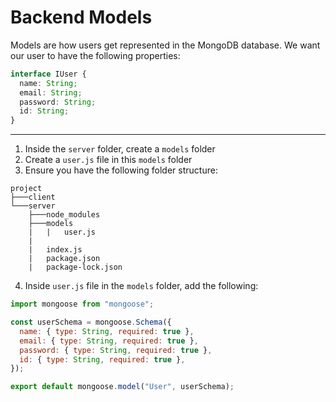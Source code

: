 # Backend Models

Models are how users get represented in the MongoDB database. We want our user to have the following properties:

```ts
interface IUser {
  name: String;
  email: String;
  password: String;
  id: String;
}
```

---

1. Inside the `server` folder, create a `models` folder
2. Create a `user.js` file in this `models` folder
3. Ensure you have the following folder structure:

```
project
├───client
└───server
    ├───node_modules
    ├───models
    |   |   user.js
    |
    |   index.js
    |   package.json
    |   package-lock.json
```

4. Inside `user.js` file in the `models` folder, add the following:

```js
import mongoose from "mongoose";

const userSchema = mongoose.Schema({
  name: { type: String, required: true },
  email: { type: String, required: true },
  password: { type: String, required: true },
  id: { type: String, required: true },
});

export default mongoose.model("User", userSchema);
```
